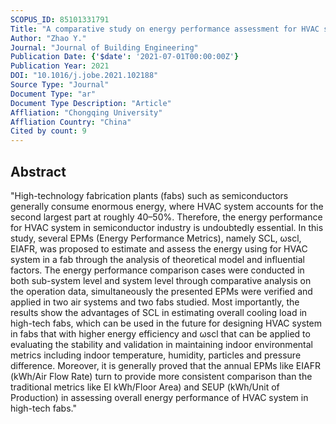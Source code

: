```yaml
---
SCOPUS_ID: 85101331791
Title: "A comparative study on energy performance assessment for HVAC systems in high-tech fabs"
Author: "Zhao Y."
Journal: "Journal of Building Engineering"
Publication Date: {'$date': '2021-07-01T00:00:00Z'}
Publication Year: 2021
DOI: "10.1016/j.jobe.2021.102188"
Source Type: "Journal"
Document Type: "ar"
Document Type Description: "Article"
Affliation: "Chongqing University"
Affliation Country: "China"
Cited by count: 9
---
```


## Abstract
"High-technology fabrication plants (fabs) such as semiconductors generally consume enormous energy, where HVAC system accounts for the second largest part at roughly 40–50%. Therefore, the energy performance for HVAC system in semiconductor industry is undoubtedly essential. In this study, several EPMs (Energy Performance Metrics), namely SCL, ωscl, EIAFR, was proposed to estimate and assess the energy using for HVAC system in a fab through the analysis of theoretical model and influential factors. The energy performance comparison cases were conducted in both sub-system level and system level through comparative analysis on the operation data, simultaneously the presented EPMs were verified and applied in two air systems and two fabs studied. Most importantly, the results show the advantages of SCL in estimating overall cooling load in high-tech fabs, which can be used in the future for designing HVAC system in fabs that with higher energy efficiency and ωscl that can be applied to evaluating the stability and validation in maintaining indoor environmental metrics including indoor temperature, humidity, particles and pressure difference. Moreover, it is generally proved that the annual EPMs like EIAFR (kWh/Air Flow Rate) turn to provide more consistent comparison than the traditional metrics like EI kWh/Floor Area) and SEUP (kWh/Unit of Production) in assessing overall energy performance of HVAC system in high-tech fabs."
